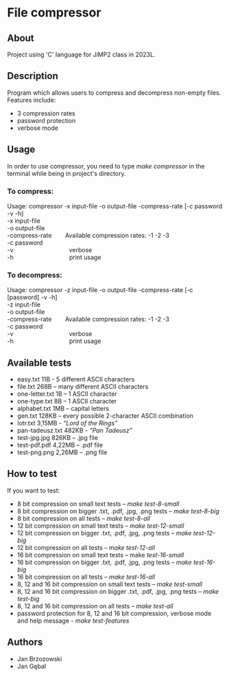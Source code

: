 # File compressor
## About
Project using 'C' language for JiMP2 class in 2023L.
## Description
Program which allows users to compress and decompress non-empty files. Features include:
 - 3 compression rates
 - password protection
 - verbose mode
## Usage
In order to use compressor, you need to type *make compressor* in the terminal while being in project's directory.
### To compress:
Usage: compressor -x input-file -o output-file -compress-rate [-c password -v -h] <br>
    -x input-file <br>
    -o output-file <br>
    -compress-rate &nbsp;&nbsp;&nbsp;&nbsp;&nbsp;&nbsp; Available compression rates: -1 -2 -3 <br>
    -c password <br>
    -v &nbsp;&nbsp;&nbsp;&nbsp;&nbsp;&nbsp;&nbsp;&nbsp;&nbsp;&nbsp;&nbsp;&nbsp;&nbsp;&nbsp;&nbsp;&nbsp;&nbsp;&nbsp;&nbsp;&nbsp;&nbsp;&nbsp;&nbsp;&nbsp;&nbsp;&nbsp;&nbsp;&nbsp;&nbsp;&nbsp;&nbsp; verbose <br>
    -h &nbsp;&nbsp;&nbsp;&nbsp;&nbsp;&nbsp;&nbsp;&nbsp;&nbsp;&nbsp;&nbsp;&nbsp;&nbsp;&nbsp;&nbsp;&nbsp;&nbsp;&nbsp;&nbsp;&nbsp;&nbsp;&nbsp;&nbsp;&nbsp;&nbsp;&nbsp;&nbsp;&nbsp;&nbsp;&nbsp;&nbsp; print usage
### To decompress:
Usage: compressor -z input-file -o output-file -compress-rate [-c [password] -v -h] <br>
-z input-file <br>
-o output-file <br>
-compress-rate  &nbsp;&nbsp;&nbsp;&nbsp;&nbsp;&nbsp; Available compression rates: -1 -2 -3 <br>
-c password <br>
-v  &nbsp;&nbsp;&nbsp;&nbsp;&nbsp;&nbsp;&nbsp;&nbsp;&nbsp;&nbsp;&nbsp;&nbsp;&nbsp;&nbsp;&nbsp;&nbsp;&nbsp;&nbsp;&nbsp;&nbsp;&nbsp;&nbsp;&nbsp;&nbsp;&nbsp;&nbsp;&nbsp;&nbsp;&nbsp;&nbsp;&nbsp; verbose <br>
-h &nbsp;&nbsp;&nbsp;&nbsp;&nbsp;&nbsp;&nbsp;&nbsp;&nbsp;&nbsp;&nbsp;&nbsp;&nbsp;&nbsp;&nbsp;&nbsp;&nbsp;&nbsp;&nbsp;&nbsp;&nbsp;&nbsp;&nbsp;&nbsp;&nbsp;&nbsp;&nbsp;&nbsp;&nbsp;&nbsp;&nbsp; print usage <br>
## Available tests  
- easy.txt 11B - 5 different ASCII characters
- file.txt 268B – many  different ASCII characters
- one-letter.txt 1B – 1 ASCII character 
- one-type.txt 8B – 1 ASCII character
- alphabet.txt 1MB – capital letters
- gen.txt 128KB – every possible 2-character ASCII combination
- lotr.txt 3,15MB - *“Lord of the Rings”*
- pan-tadeusz.txt 482KB - *“Pan Tadeusz”* 
- test-jpg.jpg 826KB – .jpg  file
- test-pdf.pdf 4,22MB – .pdf file
- test-png.png 2,26MB – .png file
## How to test
If you want to test:
- 8 bit compression on small text tests – *make test-8-small* 
- 8 bit compression on bigger .txt, .pdf, .jpg, .png tests – *make test-8-big* 
- 8 bit compression on all tests – *make test-8-all*
- 12 bit compression on small text tests – *make test-12-small* 
- 12 bit compression on bigger .txt, .pdf, .jpg, .png tests – *make test-12-big* 
- 12 bit compression on all tests – *make test-12-all* 
- 16 bit compression on small text tests – make *test-16-small* 
- 16 bit compression on bigger .txt, .pdf, .jpg, .png tests – *make test-16-big* 
- 16 bit compression on all tests – *make test-16-all*
- 8, 12 and 16 bit compression on small text tests – *make test-small* 
- 8, 12 and 16 bit compression on bigger .txt, .pdf, .jpg, .png tests – *make test-big* 
- 8, 12 and 16 bit compression on all tests – *make test-all* 
- password protection for 8, 12 and 16 bit compression, verbose mode and help message - *make test-features* 
## Authors
- Jan Brzozowski
- Jan Gębal
